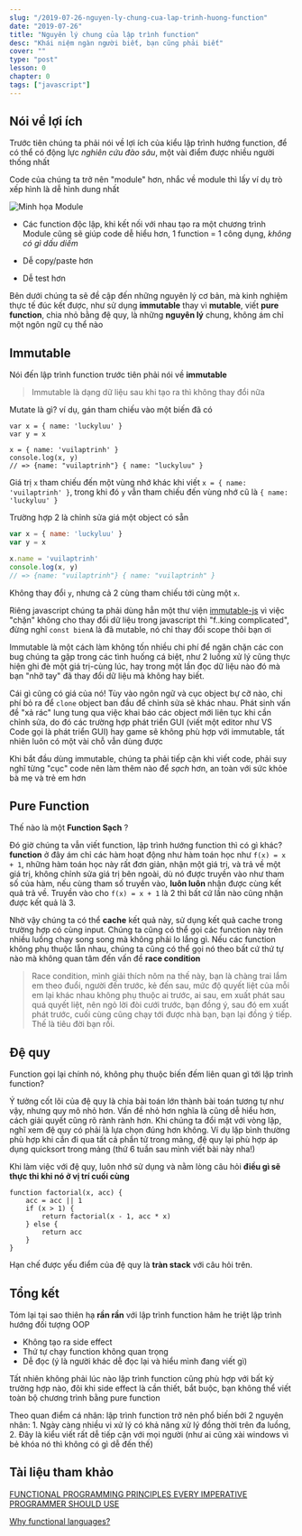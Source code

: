 ```yaml
---
slug: "/2019-07-26-nguyen-ly-chung-cua-lap-trinh-huong-function"
date: "2019-07-26"
title: "Nguyên lý chung của lập trình function"
desc: "Khái niệm ngàn người biết, bạn cũng phải biết"
cover: ""
type: "post"
lesson: 0
chapter: 0
tags: ["javascript"]
---
```


## Nói về lợi ích

Trước tiên chúng ta phải nói về lợi ích của kiểu lập trình hướng function, để có thể có động lực *nghiên cứu đào sâu*, một vài điểm được nhiều người thống nhất

Code của chúng ta trở nên "module" hơn, nhắc về module thì lấy ví dụ trò xếp hình là dễ hình dung nhất

![Minh họa Module](https://cdn.redshift.autodesk.com/2014/10/benefits_of_modular_construction_lego.jpg)

- Các function độc lập, khi kết nối với nhau tạo ra một chương trình
Module cũng sẽ giúp code dễ hiểu hơn, 1 function = 1 công dụng, *không có gì dấu diếm*

- Dễ copy/paste hơn
- Dễ test hơn

Bên dưới chúng ta sẽ đề cập đến những nguyên lý cơ bản, mà kinh nghiệm thực tế đúc kết được, như sử dụng **immutable** thay vì **mutable**, viết **pure function**, chia nhỏ bằng đệ quy, là những **nguyên lý** chung, không ám chỉ một ngôn ngữ cụ thể nào

## Immutable

Nói đến lập trình function trước tiên phải nói về **immutable**

> Immutable là dạng dữ liệu sau khi tạo ra thì không thay đổi nữa

Mutate là gì? ví dụ, gán tham chiếu vào một biến đã có

```js{2}
var x = { name: 'luckyluu' }
var y = x

x = { name: 'vuilaptrinh' }
console.log(x, y)
// => {name: "vuilaptrinh"} { name: "luckyluu" }
```

Giá trị `x` tham chiếu đến một vùng nhớ khác khi viết `x = { name: 'vuilaptrinh' }`, trong khi đó `y` vẫn tham chiếu đến vùng nhớ cũ là `{ name: 'luckyluu' }`

Trường hợp 2 là chỉnh sửa giá một object có sẵn

```js {4}
var x = { name: 'luckyluu' }
var y = x

x.name = 'vuilaptrinh'
console.log(x, y)
// => {name: "vuilaptrinh"} { name: "vuilaptrinh" }
```

Không thay đổi `y`, nhưng cả 2 cùng tham chiếu tới cùng một `x`.

Riêng javascript chúng ta phải dùng hẳn một thư viện [immutable-js](https://immutable-js.github.io/immutable-js/docs/#/) vì việc "chặn" không cho thay đổi dữ liệu trong javascript thì "f..king complicated", đừng nghĩ `const bienA` là đã mutable, nó chỉ thay đổi scope thôi bạn ơi

Immutable là một cách làm không tốn nhiều chi phí để ngăn chặn các con bug chúng ta gặp trong các tình huống cá biệt, như 2 luồng xử lý cũng thực hiện ghi đè một giá trị-cùng lúc, hay trong một lần đọc dữ liệu nào đó mà bạn "nhỡ tay" đã thay đổi dữ liệu mà không hay biết.

Cái gì cũng có giá của nó! Tùy vào ngôn ngữ và cục object bự cỡ nào, chi phí bỏ ra để `clone` object ban đầu để chỉnh sửa sẽ khác nhau. Phát sinh vấn đề "xả rác" lung tung qua việc khai báo các object mới liên tục khi cần chỉnh sửa, do đó các trường hợp phát triển GUI (viết một editor như VS Code gọi là phát triển GUI) hay game sẽ không phù hợp với immutable, tất nhiên luôn có một vài chỗ vẫn dùng được

Khi bắt đầu dùng immutable, chúng ta phải tiếp cận khi viết code, phải suy nghĩ từng "cục" code nên làm thêm nào để *sạch* hơn, an toàn với sức khỏe bà mẹ và trẻ em hơn

## Pure Function

Thế nào là một **Function Sạch** ?

Đó giờ chúng ta vẫn viết function, lập trình hướng function thì có gì khác? **function** ở đây ám chỉ các hàm hoạt động như hàm toán học như `f(x) = x + 1`, những hàm toán học này rất đơn giản, nhận một giá trị, và trả về một giá trị, không chỉnh sửa giá trị bên ngoài, dù nó được truyền vào như tham số của hàm, nếu cùng tham số truyền vào, **luôn luôn** nhận được cùng kết quả trả về. Truyền vào cho `f(x) = x + 1` là 2 thì bất cứ lần nào cũng nhận được kết quả là 3. 

Nhờ vậy chúng ta có thể **cache** kết quả này, sử dụng kết quả cache trong trường hợp có cùng input. Chúng ta cũng có thể gọi các function này trên nhiều luồng chạy song song mà không phải lo lắng gì. Nếu các function không phụ thuộc lẫn nhau, chúng ta cũng có thể gọi nó theo bất cứ thứ tự nào mà không quan tâm đến vấn đề **race condition**

> Race condition, mình giải thích nôm na thế này, bạn là chàng trai lắm em theo đuổi, người đến trước, kẻ đến sau, mức độ quyết liệt của mỗi em lại khác nhau không phụ thuộc ai trước, ai sau, em xuất phát sau quá quyết liệt, nên ngỏ lời đòi cưới trước, bạn đồng ý, sau đó em xuất phát trước, cuối cùng cũng chạy tới được nhà bạn, bạn lại đồng ý tiếp. Thế là tiêu đời bạn rồi.

## Đệ quy

Function gọi lại chính nó, không phụ thuộc biến đếm liên quan gì tới lập trình function?

Ý tưởng cốt lõi của đệ quy là chia bài toán lớn thành bài toán tương tự như vậy, nhưng quy mô nhỏ hơn. Vấn đề nhỏ hơn nghĩa là cũng dễ hiểu hơn, cách giải quyết cũng rõ rành rành hơn. Khi chúng ta đổi mặt với vòng lặp, nghĩ xem đệ quy có phải là lựa chọn đúng hơn không. Ví dụ lặp bình thường phù hợp khi cần đi qua tất cả phần tử trong mảng, đệ quy lại phù hợp áp dụng quicksort trong mảng (thứ 6 tuần sau mình viết bài này nha!)

Khi làm việc với đệ quy, luôn nhớ sử dụng và nằm lòng câu hỏi **điều gì sẽ thực thi khi nó ở vị trí cuối cùng**

```js{6}
function factorial(x, acc) {
	acc = acc || 1
	if (x > 1) {
		return factorial(x - 1, acc * x)
	} else {
		return acc
	}
}
```

Hạn chế được yếu điểm của đệ quy là **tràn stack** với câu hỏi trên.

## Tổng kết

Tóm lại tại sao thiên hạ **rần rần** với lập trình function hâm he triệt lập trình hướng đối tượng OOP

- Không tạo ra side effect
- Thứ tự chạy function không quan trọng
- Dễ đọc (ý là người khác dễ đọc lại và hiểu mình đang viết gì)

Tất nhiên không phải lúc nào lập trình function cũng phù hợp với bất kỳ trường hợp nào, đôi khi side effect là cần thiết, bắt buộc, bạn không thể viết toàn bộ chương trình bằng pure function

Theo quan điểm cá nhân: lập trình function trở nên phổ biến bởi 2 nguyên nhân: 1. Ngày càng nhiều vi xử lý có khả năng xử lý đồng thời trên đa luồng, 2. Đây là kiểu viết rất dễ tiếp cận với mọi người (như ai cũng xài windows vì bẻ khóa nó thì không có gì dễ đến thế)

## Tài liệu tham khảo


<a target="_blank" rel="noopener noreferrer" href="https://www.lucidchart.com/techblog/2017/11/29/functional-programming-principles-every-imperative-programmer-should-use/">FUNCTIONAL PROGRAMMING PRINCIPLES EVERY IMPERATIVE PROGRAMMER SHOULD USE</a>

<a target="_blank" rel="noopener noreferrer" href="https://stackoverflow.com/questions/36504/why-functional-languages">Why functional languages? </a>




